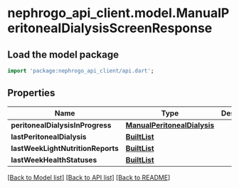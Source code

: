 # nephrogo_api_client.model.ManualPeritonealDialysisScreenResponse

## Load the model package
```dart
import 'package:nephrogo_api_client/api.dart';
```

## Properties
Name | Type | Description | Notes
------------ | ------------- | ------------- | -------------
**peritonealDialysisInProgress** | [**ManualPeritonealDialysis**](ManualPeritonealDialysis.md) |  | 
**lastPeritonealDialysis** | [**BuiltList<ManualPeritonealDialysis>**](ManualPeritonealDialysis.md) |  | 
**lastWeekLightNutritionReports** | [**BuiltList<DailyIntakesLightReport>**](DailyIntakesLightReport.md) |  | 
**lastWeekHealthStatuses** | [**BuiltList<DailyHealthStatus>**](DailyHealthStatus.md) |  | 

[[Back to Model list]](../README.md#documentation-for-models) [[Back to API list]](../README.md#documentation-for-api-endpoints) [[Back to README]](../README.md)


